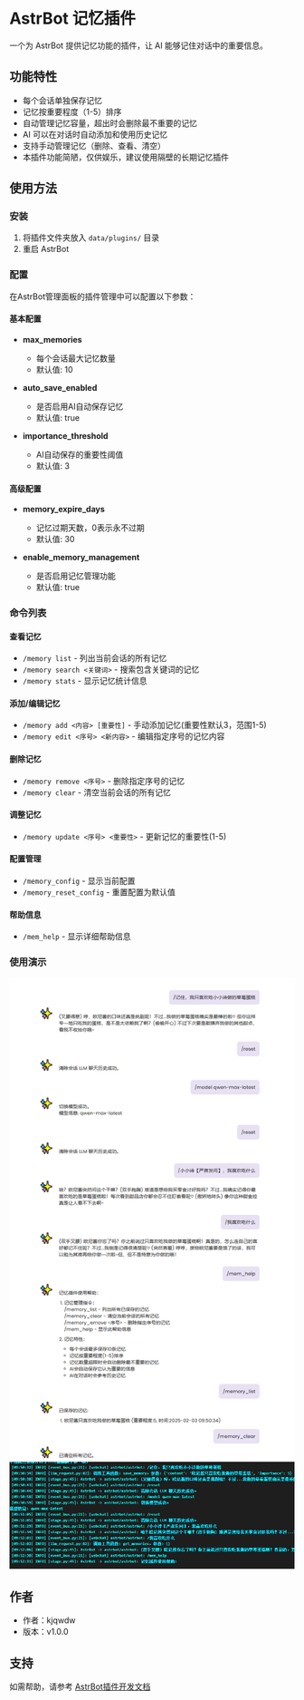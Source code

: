 # AstrBot 记忆插件

一个为 AstrBot 提供记忆功能的插件，让 AI 能够记住对话中的重要信息。

## 功能特性

- 每个会话单独保存记忆
- 记忆按重要程度（1-5）排序
- 自动管理记忆容量，超出时会删除最不重要的记忆
- AI 可以在对话时自动添加和使用历史记忆
- 支持手动管理记忆（删除、查看、清空）
- 本插件功能简陋，仅供娱乐，建议使用隔壁的长期记忆插件

## 使用方法

### 安装
1. 将插件文件夹放入 `data/plugins/` 目录
2. 重启 AstrBot

### 配置

在AstrBot管理面板的插件管理中可以配置以下参数：

#### 基本配置
- **max_memories**
  - 每个会话最大记忆数量
  - 默认值: 10

- **auto_save_enabled** 
  - 是否启用AI自动保存记忆
  - 默认值: true

- **importance_threshold**
  - AI自动保存的重要性阈值
  - 默认值: 3

#### 高级配置
- **memory_expire_days**
  - 记忆过期天数，0表示永不过期
  - 默认值: 30

- **enable_memory_management**
  - 是否启用记忆管理功能
  - 默认值: true

### 命令列表

#### 查看记忆
- `/memory list` - 列出当前会话的所有记忆
- `/memory search <关键词>` - 搜索包含关键词的记忆
- `/memory stats` - 显示记忆统计信息

#### 添加/编辑记忆
- `/memory add <内容> [重要性]` - 手动添加记忆(重要性默认3，范围1-5)
- `/memory edit <序号> <新内容>` - 编辑指定序号的记忆内容

#### 删除记忆
- `/memory remove <序号>` - 删除指定序号的记忆
- `/memory clear` - 清空当前会话的所有记忆

#### 调整记忆
- `/memory update <序号> <重要性>` - 更新记忆的重要性(1-5)

#### 配置管理
- `/memory_config` - 显示当前配置
- `/memory_reset_config` - 重置配置为默认值

#### 帮助信息
- `/mem_help` - 显示详细帮助信息
  
### 使用演示

![演示](image/示例.png)
![后台](image/后台调用.png)
  
## 作者

- 作者：kjqwdw
- 版本：v1.0.0

## 支持

如需帮助，请参考 [AstrBot插件开发文档](https://astrbot.soulter.top/center/docs/%E5%BC%80%E5%8F%91/%E6%8F%92%E4%BB%B6%E5%BC%80%E5%8F%91/)
